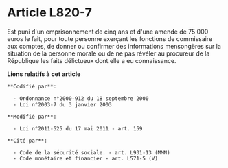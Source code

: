 # Article L820-7

Est puni d'un emprisonnement de cinq ans et d'une amende de 75 000 euros le fait, pour toute personne exerçant les fonctions
de commissaire aux comptes, de donner ou confirmer des informations mensongères sur la situation de la personne morale ou de
ne pas révéler au procureur de la République les faits délictueux dont elle a eu connaissance.

**Liens relatifs à cet article**

	**Codifié par**:

	  - Ordonnance n°2000-912 du 18 septembre 2000
	  - Loi n°2003-7 du 3 janvier 2003

	**Modifié par**:

	  - Loi n°2011-525 du 17 mai 2011 - art. 159

	**Cité par**:

	  - Code de la sécurité sociale. - art. L931-13 (MMN)
	  - Code monétaire et financier - art. L571-5 (V)
